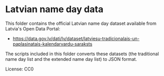 # Latvian name day data

This folder contains the official Latvian name day dataset available from Latvia's Open Data Portal:
- https://data.gov.lv/dati/lv/dataset/latviesu-tradicionalais-un-paplasinatais-kalendarvardu-saraksts

The scripts included in this folder converts these datasets (the traditional name day list and the extended name day list) to JSON format.

License: CC0

